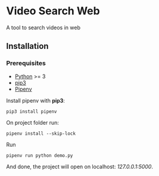 # Video Search Web 
A tool to search videos in web

## Installation

### Prerequisites  
* [Python](https://www.python.org/) >= 3 
* [pip3](https://pip.pypa.io/en/stable/installing/) 
* [Pipenv](https://pipenv.readthedocs.io/en/latest/) 

Install pipenv with __pip3__:
```
pip3 install pipenv
```

On project folder run:

```
pipenv install --skip-lock 
```

Run 

```
pipenv run python demo.py 
```

And done, the project will open on localhost: _127.0.0.1:5000_.

